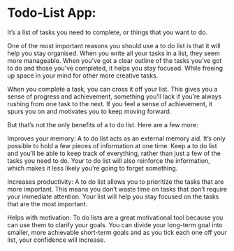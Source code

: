 # Todo-List App:

It’s a list of tasks you need to complete, or things that you want to do.

One of the most important reasons you should use a to do list is that it will help you stay organised. When you write all your tasks in a list, they seem more manageable. When you’ve got a clear outline of the tasks you’ve got to do and those you’ve completed, it helps you stay focused. While freeing up space in your mind for other more creative tasks.

When you complete a task, you can cross it off your list. This gives you a sense of progress and achievement, something you’ll lack if you’re always rushing from one task to the next. If you feel a sense of achievement, it spurs you on and motivates you to keep moving forward.

But that’s not the only benefits of a to do list. Here are a few more:

Improves your memory:
A to do list acts as an external memory aid. It’s only possible to hold a few pieces of information at one time. Keep a to do list and you’ll be able to keep track of everything, rather than just a few of the tasks you need to do. Your to do list will also reinforce the information, which makes it less likely you’re going to forget something.

Increases productivity:
A to do list allows you to prioritize the tasks that are more important. This means you don’t waste time on tasks that don’t require your immediate attention. Your list will help you stay focused on the tasks that are the most important.

Helps with motivation:
To do lists are a great motivational tool because you can use them to clarify your goals. You can divide your long-term goal into smaller, more achievable short-term goals and as you tick each one off your list, your confidence will increase.

